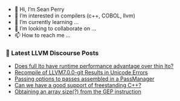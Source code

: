 - 👋 Hi, I’m Sean Perry
- 👀 I’m interested in compilers (c++, COBOL, llvm)
- 🌱 I’m currently learning ...
- 💞️ I’m looking to collaborate on ...
- 📫 How to reach me ...

<!---
s66perry/s66perry is a ✨ special ✨ repository because its `README.md` (this file) appears on your GitHub profile.
You can click the Preview link to take a look at your changes.
--->
### 📕 Latest LLVM Discourse Posts

<!-- DISCOURSE-LLVM:START -->
- [Does full lto have runtime performance advantage over thin lto?](https://discourse.llvm.org/t/does-full-lto-have-runtime-performance-advantage-over-thin-lto/60317/5)
- [Recompile of LLVM7.0.0-git Results in Unicode Errors](https://discourse.llvm.org/t/recompile-of-llvm7-0-0-git-results-in-unicode-errors/60354/4)
- [Passing options to passes assembled in a PassManager](https://discourse.llvm.org/t/passing-options-to-passes-assembled-in-a-passmanager/60339/3)
- [Can we have a good support of freestanding C++?](https://discourse.llvm.org/t/can-we-have-a-good-support-of-freestanding-c/60356/1)
- [Obtaining an array size&lpar;?&rpar; from the GEP instruction](https://discourse.llvm.org/t/obtaining-an-array-size-from-the-gep-instruction/60347/4)
<!-- DISCOURSE-LLVM:END -->
